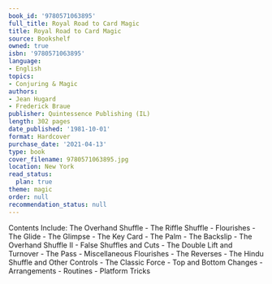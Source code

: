 ```yaml
---
book_id: '9780571063895'
full_title: Royal Road to Card Magic
title: Royal Road to Card Magic
source: Bookshelf
owned: true
isbn: '9780571063895'
language:
- English
topics:
- Conjuring & Magic
authors:
- Jean Hugard
- Frederick Braue
publisher: Quintessence Publishing (IL)
length: 302 pages
date_published: '1981-10-01'
format: Hardcover
purchase_date: '2021-04-13'
type: book
cover_filename: 9780571063895.jpg
location: New York
read_status:
  plan: true
theme: magic
order: null
recommendation_status: null
---
```

Contents Include: The Overhand Shuffle - The Riffle Shuffle - Flourishes - The Glide - The Glimpse - The Key Card - The Palm - The Backslip - The Overhand Shuffle II - False Shuffles and Cuts - The Double Lift and Turnover - The Pass - Miscellaneous Flourishes - The Reverses - The Hindu Shuffle and Other Controls - The Classic Force - Top and Bottom Changes - Arrangements - Routines - Platform Tricks

